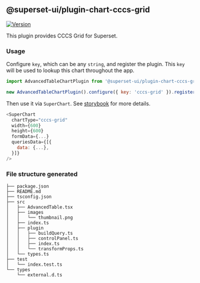 ## @superset-ui/plugin-chart-cccs-grid

[![Version](https://img.shields.io/npm/v/@superset-ui/plugin-chart-cccs-grid.svg?style=flat-square)](https://www.npmjs.com/package/@superset-ui/plugin-chart-cccs-grid)

This plugin provides CCCS Grid for Superset.

### Usage

Configure `key`, which can be any `string`, and register the plugin. This `key` will be used to lookup this chart throughout the app.

```js
import AdvancedTableChartPlugin from '@superset-ui/plugin-chart-cccs-grid';

new AdvancedTableChartPlugin().configure({ key: 'cccs-grid' }).register();
```

Then use it via `SuperChart`. See [storybook](https://apache-superset.github.io/superset-ui/?selectedKind=plugin-chart-cccs-grid) for more details.

```js
<SuperChart
  chartType="cccs-grid"
  width={600}
  height={600}
  formData={...}
  queriesData={[{
    data: {...},
  }]}
/>
```

### File structure generated

```
├── package.json
├── README.md
├── tsconfig.json
├── src
│   ├── AdvancedTable.tsx
│   ├── images
│   │   └── thumbnail.png
│   ├── index.ts
│   ├── plugin
│   │   ├── buildQuery.ts
│   │   ├── controlPanel.ts
│   │   ├── index.ts
│   │   └── transformProps.ts
│   └── types.ts
├── test
│   └── index.test.ts
└── types
    └── external.d.ts
```
